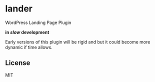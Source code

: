 # lander

WordPress Landing Page Plugin


**in *slow* development**


Early versions of this plugin will be rigid and but it could become more dynamic if time allows.

## License

MIT